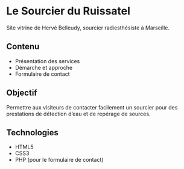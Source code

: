 # Le Sourcier du Ruissatel

Site vitrine de Hervé Belleudy, sourcier radiesthésiste à Marseille.

## Contenu
- Présentation des services
- Démarche et approche
- Formulaire de contact

## Objectif
Permettre aux visiteurs de contacter facilement un sourcier pour des prestations de détection d’eau et de repérage de sources.

## Technologies
- HTML5
- CSS3
- PHP (pour le formulaire de contact)